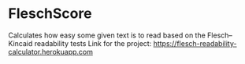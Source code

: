 # FleschScore
 Calculates how easy some given text is to read based on the Flesch–Kincaid readability tests
 Link for the project: https://flesch-readability-calculator.herokuapp.com
